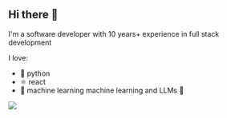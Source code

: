 ## Hi there 👋 
I'm a software developer with 10 years+ experience in full stack development

I love:

- 🐍 python
- ⚛️ react
- 🤖 machine learning machine learning and LLMs 🚀
  
<a href="https://u8views.com/github/levy42"><img src="https://u8views.com/api/v1/github/profiles/8012024/views/day-week-month-total-count.svg"></a>
